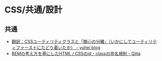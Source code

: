 # CSS/共通/設計

## 共通

- [翻訳：CSSユーティリティクラスと「関心の分離」（いかにしてユーティリティファーストにたどり着いたか） - yuhei blog](https://yuheiy.hatenablog.com/entry/2020/05/25/021342)
- [BEMの考え方を基にしたHTML / CSSのid・classの命名規則 - Qiita](https://qiita.com/kitaro0729/items/3189ded5647475bc2ae7)
